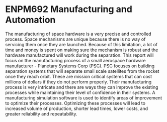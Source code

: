 # ENPM692 Manufacturing and Automation
The manufacturing of space hardware is a very precise and controlled process. Space mechanisms are unique because there is no way of servicing them once they are launched. Because of this limitation, a lot of time and money is spent on making sure the mechanism is robust and the hardware manufactured will work during the separation. This report will focus on the manufacturing process of a small aerospace hardware manufacturer - Planetary Systems Corp (PSC). PSC focuses on building separation systems that will separate small scale satellites from the rocket once they reach orbit. These are mission critical systems that can cost millions of dollars if they do not perform properly. Their manufacturing process is very intricate and there are ways they can improve the existing processes while maintaining their level of confidence in their systems. A manufacturing simulation software is used to identify areas of improvement to optimize their processes. Optimizing these processes will lead to increased volume of production, shorter lead times, lower costs, and greater reliability and repeatability. 

